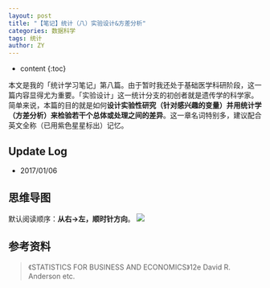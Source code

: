 ```yaml
---
layout: post
title: "【笔记】统计（八）实验设计&方差分析"
categories: 数据科学
tags: 统计
author: ZY
---
```


* content
{:toc}

本文是我的「统计学习笔记」第八篇。由于暂时我还处于基础医学科研阶段，这一篇内容显得尤为重要。「实验设计」这一统计分支的初创者就是遗传学的科学家。简单来说，本篇的目的就是如何**设计实验性研究（针对感兴趣的变量）并用统计学（方差分析）来检验若干个总体或处理之间的差异**。这一章名词特别多，建议配合英文全称（已用紫色星星标出）记忆。




## Update Log
- 2017/01/06

## 思维导图
默认阅读顺序：**从右→左，顺时针方向**。
![](https://raw.githubusercontent.com/woaielf/woaielf.github.io/master/_posts/Pic/1701/170106-1.png)


## 参考资料
> 《STATISTICS FOR BUSINESS AND ECONOMICS》12e David R. Anderson etc.

